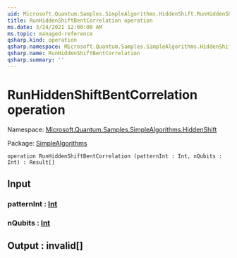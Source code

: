 ```yaml
---
uid: Microsoft.Quantum.Samples.SimpleAlgorithms.HiddenShift.RunHiddenShiftBentCorrelation
title: RunHiddenShiftBentCorrelation operation
ms.date: 3/24/2021 12:00:00 AM
ms.topic: managed-reference
qsharp.kind: operation
qsharp.namespace: Microsoft.Quantum.Samples.SimpleAlgorithms.HiddenShift
qsharp.name: RunHiddenShiftBentCorrelation
qsharp.summary: ''
---
```


# RunHiddenShiftBentCorrelation operation

Namespace: [Microsoft.Quantum.Samples.SimpleAlgorithms.HiddenShift](xref:Microsoft.Quantum.Samples.SimpleAlgorithms.HiddenShift)

Package: [SimpleAlgorithms](https://nuget.org/packages/SimpleAlgorithms)




```qsharp
operation RunHiddenShiftBentCorrelation (patternInt : Int, nQubits : Int) : Result[]
```


## Input

### patternInt : [Int](xref:microsoft.quantum.lang-ref.int)




### nQubits : [Int](xref:microsoft.quantum.lang-ref.int)





## Output : __invalid<Result>__[]

